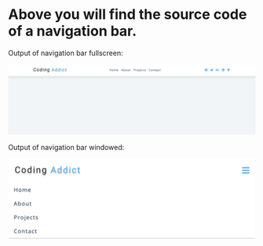 # Above you will find the source code of a navigation bar.

Output of navigation bar fullscreen:

![navigation](./output.png)

Output of navigation bar windowed:

![navigation](./output4.png)
